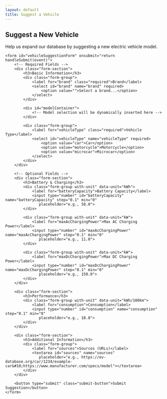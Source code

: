 ```yaml
---
layout: default
title: Suggest a Vehicle
---
```


<div class="suggestion-container">
    <h2>Suggest a New Vehicle</h2>
    <p>Help us expand our database by suggesting a new electric vehicle model.</p>
    
    <form id="vehicleSuggestionForm" onsubmit="return handleSubmit(event)">
        <!-- Required Fields -->
        <div class="form-section">
            <h3>Basic Information</h3>
            <div class="form-group">
                <label for="brand" class="required">Brand</label>
                <select id="brand" name="brand" required>
                    <option value="">Select a brand...</option>
                </select>
            </div>
            
            <div id="modelContainer">
                <!-- Model selection will be dynamically inserted here -->
            </div>
            
            <div class="form-group">
                <label for="vehicleType" class="required">Vehicle Type</label>
                <select id="vehicleType" name="vehicleType" required>
                    <option value="car">Car</option>
                    <option value="motorcycle">Motorcycle</option>
                    <option value="microcar">Microcar</option>
                </select>
            </div>
        </div>

        <!-- Optional Fields -->
        <div class="form-section">
            <h3>Battery & Charging</h3>
            <div class="form-group with-unit" data-unit="kWh">
                <label for="batteryCapacity">Battery Capacity</label>
                <input type="number" id="batteryCapacity" name="batteryCapacity" step="0.1" min="0"
                   placeholder="e.g., 58.0">
            </div>
            
            <div class="form-group with-unit" data-unit="kW">
                <label for="maxAcChargingPower">Max AC Charging Power</label>
                <input type="number" id="maxAcChargingPower" name="maxAcChargingPower" step="0.1" min="0"
                   placeholder="e.g., 11.0">
            </div>
            
            <div class="form-group with-unit" data-unit="kW">
                <label for="maxDcChargingPower">Max DC Charging Power</label>
                <input type="number" id="maxDcChargingPower" name="maxDcChargingPower" step="0.1" min="0"
                   placeholder="e.g., 150.0">
            </div>
        </div>

        <div class="form-section">
            <h3>Performance</h3>
            <div class="form-group with-unit" data-unit="kWh/100km">
                <label for="consumption">Consumption</label>
                <input type="number" id="consumption" name="consumption" step="0.1" min="0"
                   placeholder="e.g., 18.8">
            </div>
        </div>

        <div class="form-section">
            <h3>Additional Information</h3>
            <div class="form-group">
                <label for="sources">Sources (URLs)</label>
                <textarea id="sources" name="sources" 
                   placeholder="e.g., https://ev-database.org/car/1234/example-car&#10;https://www.manufacturer.com/specs/model"></textarea>
            </div>
        </div>

        <button type="submit" class="submit-button">Submit Suggestion</button>
    </form>
</div>

<link rel="stylesheet" href="/assets/css/suggest.css">
<script src="/assets/js/suggest.js"></script> 